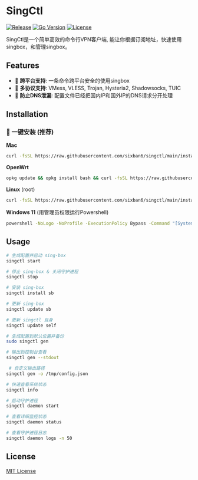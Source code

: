 # SingCtl

[![Release](https://img.shields.io/github/v/release/sixban6/singctl)](https://github.com/sixban6/singctl/releases)
[![Go Version](https://img.shields.io/github/go-mod/go-version/sixban6/singctl)](https://golang.org/)
[![License](https://img.shields.io/github/license/sixban6/singctl)](https://github.com/sixban6/singctl/blob/main/LICENSE)

SingCtl是一个简单高效的命令行VPN客户端, 能让你根据订阅地址，快速使用singbox，和管理singbox。

## Features
- 🚀 **跨平台支持**: 一条命令跨平台安全的使用singbox
- 📡 **多协议支持**: VMess, VLESS, Trojan, Hysteria2, Shadowsocks, TUIC
- 🔧 **防止DNS泄漏**: 配置文件已经把国内IP和国外IP的DNS请求分开处理


## Installation

### 🎯 一键安装 (推荐)

**Mac**
```bash
curl -fsSL https://raw.githubusercontent.com/sixban6/singctl/main/install.sh | sudo bash 
```

**OpenWrt**
```bash
opkg update && opkg install bash && curl -fsSL https://raw.githubusercontent.com/sixban6/singctl/main/install.sh | bash 
```

**Linux** (root)
```bash
curl -fsSL https://raw.githubusercontent.com/sixban6/singctl/main/install.sh | bash 
```

**Windows 11** (用管理员权限运行Powershell)
```cmd
powershell -NoLogo -NoProfile -ExecutionPolicy Bypass -Command "[System.IO.File]::WriteAllText('install.ps1', (irm https://raw.githubusercontent.com/sixban6/singctl/main/install.ps1 -UseBasicParsing), [System.Text.Encoding]::UTF8); & .\install.ps1"
```

## Usage
```bash
# 生成配置并启动 sing-box
singctl start           

# 停止 sing-box & 关闭守护进程     
singctl stop       

# 安装 sing-box               
singctl install sb            

# 更新 sing-box
singctl update sb        

# 更新 singctl 自身         
singctl update self      

# 生成配置到默认位置并备份         
sudo singctl gen          

# 输出到控制台查看        
singctl gen --stdout       

 # 自定义输出路径             
singctl gen -o /tmp/config.json  

# 快速查看系统状态
singctl info

# 启动守护进程
singctl daemon start

# 查看详细监控状态
singctl daemon status

# 查看守护进程日志
singctl daemon logs -n 50

```

## License
[MIT License](LICENSE)